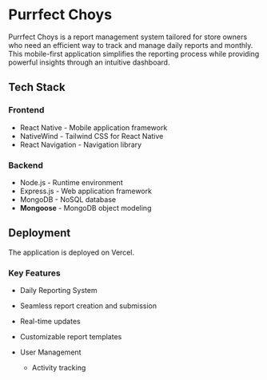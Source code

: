 #  Purrfect Choys

Purrfect Choys is a report management system tailored for store owners who need an efficient way to track and manage daily reports and monthly. This mobile-first application simplifies the reporting process while providing powerful insights through an intuitive dashboard.

##  Tech Stack

### Frontend
- React Native - Mobile application framework
- NativeWind - Tailwind CSS for React Native
- React Navigation - Navigation library

### Backend
- Node.js - Runtime environment
- Express.js - Web application framework
- MongoDB - NoSQL database
- **Mongoose** - MongoDB object modeling

## Deployment

The application is deployed on Vercel.


###  Key Features

-  Daily Reporting System
  - Seamless report creation and submission
  - Real-time updates
  - Customizable report templates

- User Management
  - Activity tracking
 
